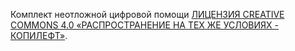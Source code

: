 Комплект неотложной цифровой помощи [ЛИЦЕНЗИЯ CREATIVE COMMONS 4.0 «РАСПРОСТРАНЕНИЕ НА ТЕХ ЖЕ УСЛОВИЯХ - КОПИЛЕФТ»](http://creativecommons.org/licenses/by-sa/4.0/).
